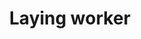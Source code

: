 ---
title: Laying worker
layout: definition
brief: Worker bee in a queenless hive that lays unfertilized eggs that only prooduce drones.
see_also: 
  - title: Hopelessly queenless
    file: hopelessly_queenless
  - title: Honey
    file: honey 
---